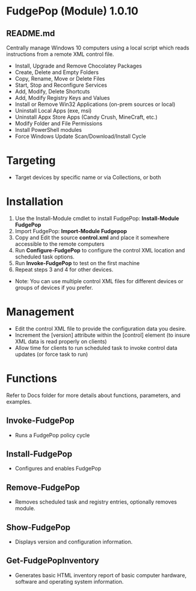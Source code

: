 # FudgePop (Module) 1.0.10
## README.md

Centrally manage Windows 10 computers using a local script which reads instructions from a remote XML control file.

* Install, Upgrade and Remove Chocolatey Packages
* Create, Delete and Empty Folders
* Copy, Rename, Move or Delete Files
* Start, Stop and Reconfigure Services
* Add, Modify, Delete Shortcuts
* Add, Modify Registry Keys and Values
* Install or Remove Win32 Applications (on-prem sources or local)
* Uninstall Local Apps (exe, msi)
* Uninstall Appx Store Apps (Candy Crush, MineCraft, etc.)
* Modify Folder and File Permissions
* Install PowerShell modules
* Force Windows Update Scan/Download/Install Cycle

# Targeting

* Target devices by specific name or via Collections, or both

# Installation

  1. Use the Install-Module cmdlet to install FudgePop: **Install-Module FudgePop**
  2. Import FudgePop: **Import-Module Fudgepop**
  3. Copy and Edit the source **control.xml** and place it somewhere accessible to the remote computers
  4. Run **Configure-FudgePop** to configure the control XML location and scheduled task options.
  5. Run **Invoke-FudgePop** to test on the first machine
  6. Repeat steps 3 and 4 for other devices.
  
  * Note: You can use multiple control XML files for different devices or groups of devices if you prefer.

# Management

  * Edit the control XML file to provide the configuration data you desire.
  * Increment the [version] attribute within the [control] element (to insure XML data is read properly on clients)
  * Allow time for clients to run scheduled task to invoke control data updates (or force task to run)
  
# Functions

Refer to Docs folder for more details about functions, parameters, and examples.

## Invoke-FudgePop

  * Runs a FudgePop policy cycle

## Install-FudgePop

  * Configures and enables FudgePop

## Remove-FudgePop

  * Removes scheduled task and registry entries, optionally removes module.

## Show-FudgePop

  * Displays version and configuration information.

## Get-FudgePopInventory

  * Generates basic HTML inventory report of basic computer hardware, software and operating system information.


